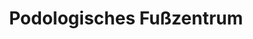 ---
title: "Podologisches Fußzentrum"
url: /schwetzingen/podologisches-fusszentrum/
shop: Kosmetik
---